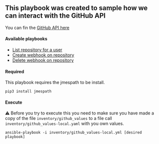 ## This playbook was created to sample how we can interact with the GitHub API

You can fin the [GitHub API here](https://docs.github.com/en/rest/repos/webhooks?apiVersion=2022-11-28)


#### Available playbooks
* [List repository for a user](list_user_repositories.yml)
* [Create webhook on repository](create_webhook_for_repo.yml)
* [Delete webhook on repository](delete_webhook_on_repository.yml)

#### Required

This playbook requires the jmespath to be install.
```
pip3 install jmespath
```

#### Execute

:warning: Before you try to execute this you need to make sure you have made a copy of the file `inventory/github_values` to a file call `inventory/github_values-local.yaml` with you own values.

```
ansible-playbook -i inventory/github_values-local.yml [desired playbook]
```